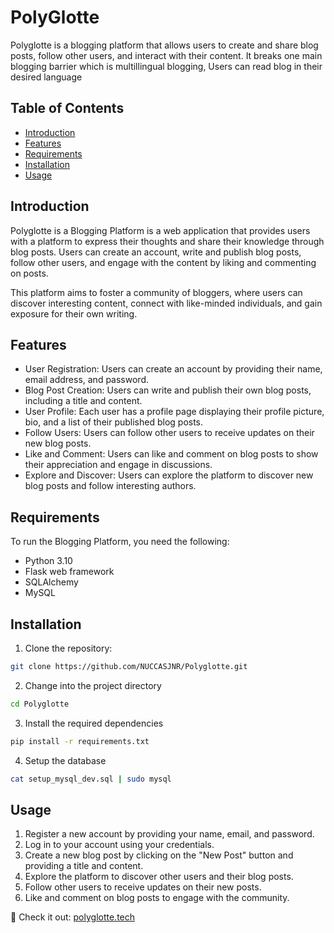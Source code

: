 # PolyGlotte

Polyglotte is a blogging platform that allows users to create and share blog posts, follow other users, and interact with their content.
It breaks one main blogging barrier which is multillingual blogging, Users can read blog in their desired language

## Table of Contents

- [Introduction](#introduction)
- [Features](#features)
- [Requirements](#requirements)
- [Installation](#installation)
- [Usage](#Usage)

## Introduction

Polyglotte is a Blogging Platform is a web application that provides users with a platform to express their thoughts and share their knowledge through blog posts. Users can create an account, write and publish blog posts, follow other users, and engage with the content by liking and commenting on posts.

This platform aims to foster a community of bloggers, where users can discover interesting content, connect with like-minded individuals, and gain exposure for their own writing.

## Features

- User Registration: Users can create an account by providing their name, email address, and password.
- Blog Post Creation: Users can write and publish their own blog posts, including a title and content.
- User Profile: Each user has a profile page displaying their profile picture, bio, and a list of their published blog posts.
- Follow Users: Users can follow other users to receive updates on their new blog posts.
- Like and Comment: Users can like and comment on blog posts to show their appreciation and engage in discussions.
- Explore and Discover: Users can explore the platform to discover new blog posts and follow interesting authors.

## Requirements

To run the Blogging Platform, you need the following:

- Python 3.10
- Flask web framework
- SQLAlchemy
- MySQL

## Installation

1. Clone the repository:

```bash
git clone https://github.com/NUCCASJNR/Polyglotte.git
```
2. Change into the project directory

```bash
cd Polyglotte
```

3. Install the required dependencies
```bash
pip install -r requirements.txt
```

4. Setup the database
```bash
cat setup_mysql_dev.sql | sudo mysql
```

## Usage

1. Register a new account by providing your name, email, and password.
2. Log in to your account using your credentials.
3. Create a new blog post by clicking on the "New Post" button and providing a title and content.
4. Explore the platform to discover other users and their blog posts.
5. Follow other users to receive updates on their new posts.
6. Like and comment on blog posts to engage with the community.

🔗 Check it out: [polyglotte.tech](https://polyglotte.tech/)